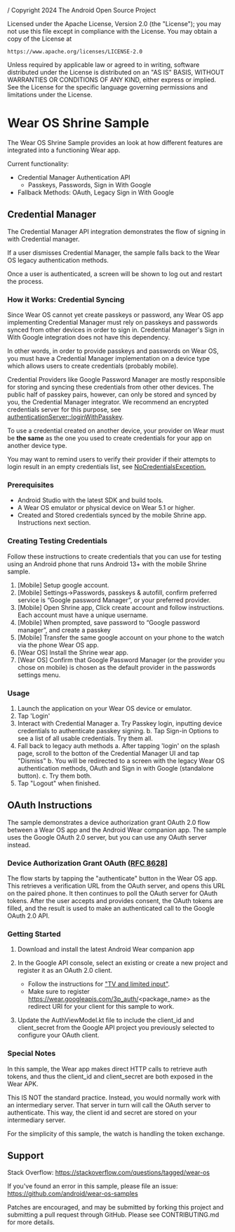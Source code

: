 /
Copyright 2024 The Android Open Source Project

Licensed under the Apache License, Version 2.0 (the "License");
you may not use this file except in compliance with the License.
You may obtain a copy of the License at

    https://www.apache.org/licenses/LICENSE-2.0

Unless required by applicable law or agreed to in writing, software
distributed under the License is distributed on an "AS IS" BASIS,
WITHOUT WARRANTIES OR CONDITIONS OF ANY KIND, either express or implied.
See the License for the specific language governing permissions and
limitations under the License.

# Wear OS Shrine Sample

The Wear OS Shrine Sample provides an look at how different features are integrated into a 
functioning Wear app.

Current functionality:
  * Credential Manager Authentication API
    * Passkeys, Passwords, Sign in With Google
  * Fallback Methods: OAuth, Legacy Sign in With Google

## Credential Manager

The Credential Manager API integration demonstrates the flow of signing in with Credential manager.

If a user dismisses Credential Manager, the sample falls back to the Wear OS legacy authentication
methods.

Once a user is authenticated, a screen will be shown to log out and restart the process.

### How it Works: Credential Syncing

Since Wear OS cannot yet create passkeys or password, any Wear OS app implementing Credential
Manager must rely on passkeys and passwords synced from other devices in order to sign in. 
Credential Manager's Sign in With Google integration does not have this dependency.

In other words, in order to provide passkeys and passwords on Wear OS, you must have a Credential
Manager implementation on a device type which allows users to create credentials (probably
mobile). 

Credential Providers like Google Password Manager are mostly responsible for storing and syncing
these credentials from other other devices. The public half of passkey pairs, however, can only be
stored and synced by you, the Credential Manager integrator.  We recommend an encrypted credentials
server for this purpose, see [authenticationServer::loginWithPasskey](AuthenticationServer.kt#L68).

To use a credential created on another device, your provider on Wear must be **the same** as the one
you used to create credentials for your app on another device type.

You may want to remind users to verify their provider if their attempts to login result in
an empty credentials list, see
[NoCredentialsException.](https://developer.android.com/reference/kotlin/androidx/credentials/exceptions/NoCredentialException)

### Prerequisites

* Android Studio with the latest SDK and build tools.
* A Wear OS emulator or physical device on Wear 5.1 or higher.
* Created and Stored credentials synced by the mobile Shrine app. Instructions next section.

### Creating Testing Credentials

Follow these instructions to create credentials that you can use for testing using an Android phone
that runs Android 13+ with the mobile Shrine sample.

1. [Mobile] Setup google account.
2. [Mobile] Settings->Passwords, passkeys & autofill, confirm preferred service is
“Google password Manager”, or your preferred provider.
3. [Mobile] Open Shrine app, Click create account and follow instructions. Each account must
   have a unique username.
4. [Mobile] When prompted, save password to “Google password manager”, and create a passkey
5. [Mobile] Transfer the same google account on your phone to the watch via the phone Wear OS app.
6. [Wear OS] Install the Shrine wear app.
7. [Wear OS] Confirm that Google Password Manager (or the provider you chose on mobile)
   is chosen as the default provider in the passwords settings menu.

### Usage

1. Launch the application on your Wear OS device or emulator.
2. Tap 'Login'
3. Interact with Credential Manager
   a. Try Passkey login, inputting device credentials to authenticate passkey signing.
   b. Tap Sign-in Options to see a list of all usable credentials. Try them all.
4. Fall back to legacy auth methods
   a. After tapping 'login' on the splash page, scroll to the botton of the Credential Manager UI
   and tap "Dismiss"
   b. You will be redirected to a screen with the legacy Wear OS authentication methods, OAuth and
   Sign in with Google (standalone button).
   c. Try them both.
5. Tap "Logout" when finished.

## OAuth Instructions

The sample demonstrates a device authorization grant OAuth 2.0 flow between a Wear OS app and the
Android Wear companion app. The sample uses the Google OAuth 2.0 server, but you can use any OAuth
server instead.

### Device Authorization Grant OAuth ([RFC 8628](https://datatracker.ietf.org/doc/html/rfc8628)]

The flow starts by tapping the "authenticate" button in the Wear OS app. This retrieves a
verification URL from the OAuth server, and opens this URL on the paired phone. It then continues to
poll the OAuth server for OAuth tokens. After the user accepts and provides consent, the OAuth
tokens are filled, and the result is used to make an authenticated call to the Google OAuth 2.0 API.

### Getting Started

1. Download and install the latest Android Wear companion app

2. In the Google API console, select an existing or create a new project and register it as an OAuth
   2.0 client.

    * Follow the instructions for
["TV and limited input"](https://developers.google.com/identity/protocols/oauth2/limited-input-device#creatingcred). 
    * Make sure to register https://wear.googleapis.com/3p_auth/<package_name> as the redirect URI
for your client for this sample to work.

3. Update the AuthViewModel.kt file to include the client_id and client_secret from the Google API
   project you previously selected to configure your OAuth client.

### Special Notes

In this sample, the Wear app makes direct HTTP calls to retrieve auth tokens, and thus the client_id
and client_secret are both exposed in the Wear APK.

This IS NOT the standard practice. Instead, you would normally work with an intermediary server.
That server in turn will call the OAuth server to authenticate. This way, the client id and secret
are stored on your intermediary server.

For the simplicity of this sample, the watch is handling the token exchange.

## Support

Stack Overflow: https://stackoverflow.com/questions/tagged/wear-os

If you've found an error in this sample, please file an issue:
https://github.com/android/wear-os-samples

Patches are encouraged, and may be submitted by forking this project and submitting a pull request
through GitHub. Please see CONTRIBUTING.md for more details.